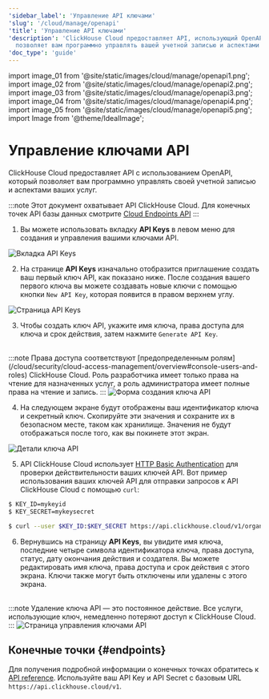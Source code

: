 ```yaml
---
'sidebar_label': 'Управление API ключами'
'slug': '/cloud/manage/openapi'
'title': 'Управление API ключами'
'description': 'ClickHouse Cloud предоставляет API, использующий OpenAPI, который
  позволяет вам программно управлять вашей учетной записью и аспектами ваших услуг.'
'doc_type': 'guide'
---
```


import image_01 from '@site/static/images/cloud/manage/openapi1.png';
import image_02 from '@site/static/images/cloud/manage/openapi2.png';
import image_03 from '@site/static/images/cloud/manage/openapi3.png';
import image_04 from '@site/static/images/cloud/manage/openapi4.png';
import image_05 from '@site/static/images/cloud/manage/openapi5.png';
import Image from '@theme/IdealImage';


# Управление ключами API

ClickHouse Cloud предоставляет API с использованием OpenAPI, который позволяет вам программно управлять своей учетной записью и аспектами ваших услуг.

:::note
Этот документ охватывает API ClickHouse Cloud. Для конечных точек API базы данных смотрите [Cloud Endpoints API](/cloud/get-started/query-endpoints)
:::

1. Вы можете использовать вкладку **API Keys** в левом меню для создания и управления вашими ключами API.

  <Image img={image_01} size="sm" alt="Вкладка API Keys" border/>

2. На странице **API Keys** изначально отобразится приглашение создать ваш первый ключ API, как показано ниже. После создания вашего первого ключа вы можете создавать новые ключи с помощью кнопки `New API Key`, которая появится в правом верхнем углу.

  <Image img={image_02} size="md" alt="Страница API Keys" border/>
  
3. Чтобы создать ключ API, укажите имя ключа, права доступа для ключа и срок действия, затем нажмите `Generate API Key`.
<br/>
:::note
Права доступа соответствуют [предопределенным ролям](/cloud/security/cloud-access-management/overview#console-users-and-roles) ClickHouse Cloud. Роль разработчика имеет только права на чтение для назначенных услуг, а роль администратора имеет полные права на чтение и запись.
:::

  <Image img={image_03} size="md" alt="Форма создания ключа API" border/>

4. На следующем экране будут отображены ваш идентификатор ключа и секретный ключ. Скопируйте эти значения и сохраните их в безопасном месте, таком как хранилище. Значения не будут отображаться после того, как вы покинете этот экран.

  <Image img={image_04} size="md" alt="Детали ключа API" border/>

5. API ClickHouse Cloud использует [HTTP Basic Authentication](https://developer.mozilla.org/en-US/docs/Web/HTTP/Authentication) для проверки действительности ваших ключей API. Вот пример использования ваших ключей API для отправки запросов к API ClickHouse Cloud с помощью `curl`:

```bash
$ KEY_ID=mykeyid
$ KEY_SECRET=mykeysecret

$ curl --user $KEY_ID:$KEY_SECRET https://api.clickhouse.cloud/v1/organizations
```

6. Вернувшись на страницу **API Keys**, вы увидите имя ключа, последние четыре символа идентификатора ключа, права доступа, статус, дату окончания действия и создателя. Вы можете редактировать имя ключа, права доступа и срок действия с этого экрана. Ключи также могут быть отключены или удалены с этого экрана.
<br/>
:::note
Удаление ключа API — это постоянное действие. Все услуги, использующие ключ, немедленно потеряют доступ к ClickHouse Cloud.
:::

  <Image img={image_05} size="md" alt="Страница управления ключами API" border/>

## Конечные точки {#endpoints}

Для получения подробной информации о конечных точках обратитесь к [API reference](https://clickhouse.com/docs/cloud/manage/api/swagger). 
Используйте ваш API Key и API Secret с базовым URL `https://api.clickhouse.cloud/v1`.
